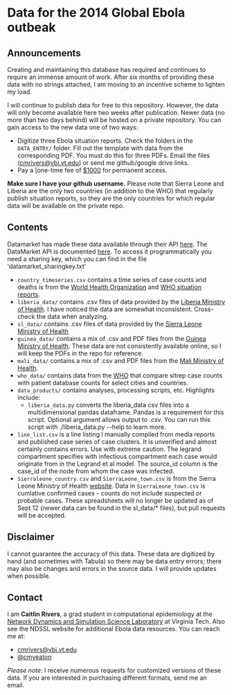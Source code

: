 Data for the 2014 Global Ebola outbeak
=====

## Announcements

Creating and maintaining this database has required and continues to require an immense amount of work. After six months of providing these data with no strings attached, I am moving to an incentive scheme to lighten my load.

I will continue to publish data for free to this repository. However, the data will only become available here two weeks after publication. Newer data (no more than two days behind) will be hosted on a private repository. You can gain access to the new data one of two ways:

* Digitize three Ebola situation reports. Check the folders in the `DATA_ENTRY/` folder. Fill out the template with data from the corresponding PDF. You must do this for three PDFs. Email the files (cmrivers@vbi.vt.edu) or send me github/google drive links.
* Pay a [one-time fee of [$1000](https://www.paypal.com/cgi-bin/webscr?cmd=_s-xclick&hosted_button_id=E65JEGJUSZD7S) for permanent access.

**Make sure I have your github username.** Please note that Sierra Leone and Liberia are the only two countries (in addition to the WHO) that regularly publish situation reports, so they are the only countries for which regular data will be available on the private repo.

## Contents

Datamarket has made these data available through their API [here](https://datamarket.com/data/list/?q=ebola&ref=search). The DataMarket API is documented [here](https://datamarket.com/api/v1/). To access it programmatically you need a sharing key, which you can find in the file 'datamarket_sharingkey.txt'


* `country_timeseries.csv` contains a time series of case counts and deaths is from the [World Health Organization](http://www.who.int/csr/don/en/) and [WHO situation reports](http://www.who.int/csr/disease/ebola/situation-reports/en/).
* `liberia_data/` contains .csv files of data provided by the [Liberia Ministry of Health](http://www.mohsw.gov.lr/content_display.php?sub=report2). I have noticed the data are somewhat inconsistent. Cross-check the data when analyzing.
* `sl_data/` contains .csv files of data provided by the [Sierra Leone Ministry of Health](http://health.gov.sl/?page_id=583)
* `guinea_data/` contains a mix of .csv and PDF files from the [Guinea Ministry of Health](http://actuconakry.com/wp-content/uploads/2014/10/). These data are not consistently available online, so I will keep the PDFs in the repo for reference.
* `mali_data/` contains a mix of .csv and PDF files from the [Mali Ministry of Health](http://www.sante.gov.ml/).
* `who_data/` contains data from the [WHO](http://apps.who.int/gho/data/node.ebola-sitrep) that compare sitrep case counts with patient database counts for select cities and countries.
* `data_products/` contains analyses, processing scripts, etc. Highlights include:
  * `liberia_data.py` converts the liberia_data csv files into a multidimensional pandas dataframe. Pandas is a requirement for this script. Optional argument allows output to .csv. You can run this script with ./liberia_data.py --help to learn more.
* `line_list.csv` is a line listing I manually compiled from media reports and published case series of case clusters. It is unverified and almost certainly contains errors. Use with extreme caution. The legrand compartment specifies with infectious compartment each case would originate from in the Legrand et al model. The source_id column is the case_id of the node from whom the case was infected.
* `Sierraleone_country.csv` and `SierraLeone_town.csv` is from the Sierra Leone Ministry of Health [website](http://health.gov.sl/?page_id=583). Data in `SierraLeone_town.csv` is cumlative confirmed cases - counts do not include suspected or probable cases. These spreadsheets will no longer be updated as of Sept 12 (newer data can be found in the sl_data/* files), but pull requests will be accepted.


## Disclaimer

I cannot guarantee the accuracy of this data. These data are digitized by hand (and sometimes with Tabula) so there may be data entry errors; there may also be changes and errors in the source data. I will provide updates when possible.


## Contact

I am **Caitlin Rivers**, a grad student in computational epidemiology at the [Network Dynamics and Simulation Science Laboratory](http://www.vbi.vt.edu/ndssl) at Virginia Tech. Also see the NDSSL website for additional Ebola data resources. You can reach me at:
* cmrivers@vbi.vt.edu
* [@cmyeaton](https://twitter.com/cmyeaton)

*Please note*: I receive numerous requests for customized versions of these data. If you are interested in purchasing different formats, send me an email.


